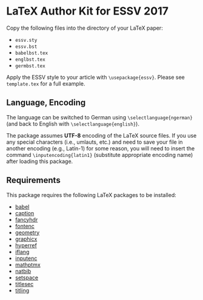 LaTeX Author Kit for ESSV 2017
==============================

Copy the following files into the directory of your LaTeX paper:
- `essv.sty`
- `essv.bst`
- `babelbst.tex`
- `englbst.tex`
- `germbst.tex`

Apply the ESSV style to your article with `\usepackage{essv}`.
Please see `template.tex` for a full example.

Language, Encoding
------------------

The language can be switched to German using `\selectlanguage{ngerman}` (and back to
English with `\selectlanguage{english}`).

The package assumes **UTF-8** encoding of the LaTeX source files. If you use any special
characters (i.e., umlauts, etc.) and need to save your file in another encoding (e.g.,
Latin-1) for some reason, you will need to insert the command `\inputencoding{latin1}`
(substitute appropriate encoding name) after loading this package.

Requirements
------------

This package requires the following LaTeX packages to be installed:
- [babel](https://www.ctan.org/pkg/babel)
- [caption](https://www.ctan.org/pkg/caption)
- [fancyhdr](https://www.ctan.org/pkg/fancyhdr)
- [fontenc](https://www.ctan.org/pkg/fontenc)
- [geometry](https://www.ctan.org/pkg/geometry)
- [graphicx](https://www.ctan.org/pkg/graphicx)
- [hyperref](https://www.ctan.org/pkg/hyperref)
- [iflang](https://www.ctan.org/pkg/iflang)
- [inputenc](https://www.ctan.org/pkg/inputenc)
- [mathptmx](https://www.ctan.org/pkg/mathptmx)
- [natbib](https://www.ctan.org/pkg/natbib)
- [setspace](https://www.ctan.org/pkg/setspace)
- [titlesec](https://www.ctan.org/pkg/titlesec)
- [titling](https://www.ctan.org/pkg/titling)
